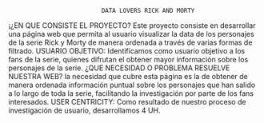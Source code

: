                               DATA LOVERS RICK AND MORTY
  ¡¿EN QUE CONSISTE EL PROYECTO?
  Este proyecto  consiste en desarrollar una página web que permita al usuario visualizar la data de los personajes de la serie  Rick y Morty de manera ordenada a través de varias formas de filtrado.
  USUARIO OBJETIVO:
  Identificamos como usuario objetivo a los fans de la serie, quienes difrutan el obtener mayor información sobre los personajes de la serie.
  ¿QUE NECESIDAD O PROBLEMA RESUELVE NUESTRA WEB?
  la necesidad que cubre esta página es la de obtener de manera ordenada información puntual sobre los personajes que han salido a lo largo de toda la serie, facilitando  la investigación por parte de los fans interesados.
  USER CENTRICITY:
  Como resultado de nuestro proceso de investigación de usuario, desarrollamos 4 UH.
                            